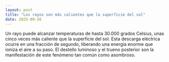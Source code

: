 ```yaml
---
layout: post
title: "Los rayos son más calientes que la superficie del sol"
date: 2025-09-26
---
```

Un rayo puede alcanzar temperaturas de hasta 30.000 grados Celsius, unas cinco veces más caliente que la superficie del sol. Esta descarga eléctrica ocurre en una fracción de segundo, liberando una energía enorme que ioniza el aire a su paso. El destello luminoso y el trueno posterior son la manifestación de este fenómeno tan común como asombroso.
